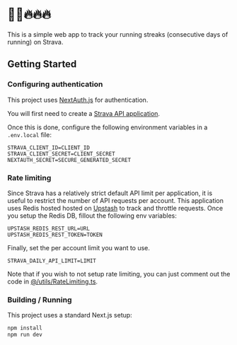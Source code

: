 # 🏃‍♂️‍️🔥🔥🔥

This is a simple web app to track your running streaks (consecutive days of running) on Strava.

## Getting Started

### Configuring authentication

This project uses [NextAuth.js](https://next-auth.js.org/) for authentication.

You will first need to create a [Strava API application](https://developers.strava.com/docs/getting-started/).

Once this is done, configure the following environment variables in a `.env.local` file:

```
STRAVA_CLIENT_ID=CLIENT_ID
STRAVA_CLIENT_SECRET=CLIENT_SECRET
NEXTAUTH_SECRET=SECURE_GENERATED_SECRET
```

### Rate limiting

Since Strava has a relatively strict default API limit per application, it is useful to restrict the number of API requests per account. This application uses Redis hosted hosted on [Upstash](https://upstash.com/) to track and throttle requests. Once you setup the Redis DB, fillout the following env variables:

```
UPSTASH_REDIS_REST_URL=URL
UPSTASH_REDIS_REST_TOKEN=TOKEN
```

Finally, set the per account limit you want to use.

```
STRAVA_DAILY_API_LIMIT=LIMIT
```

Note that if you wish to not setup rate limiting, you can just comment out the code in [@/utils/RateLimiting.ts](./utils/RateLimiting.ts).

### Building / Running

This project uses a standard Next.js setup:

```bash
npm install
npm run dev
```
